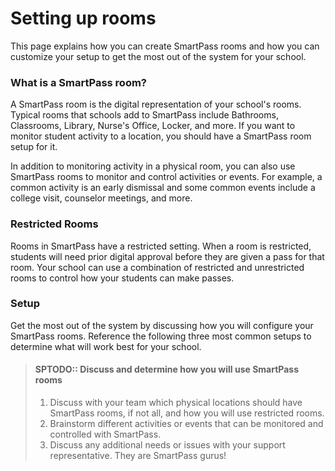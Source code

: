# Setting up rooms

This page explains how you can create SmartPass rooms and how you can customize your setup to get the most out of the
system for your school.

### What is a SmartPass room?

A SmartPass room is the digital representation of your school's rooms. Typical rooms that schools add to SmartPass
include Bathrooms, Classrooms, Library, Nurse's Office, Locker, and more. If you want to monitor student activity to a
location, you should have a SmartPass room setup for it.

In addition to monitoring activity in a physical room, you can also use SmartPass rooms to monitor and control
activities or events. For example, a common activity is an early dismissal and some common events include a college
visit, counselor meetings, and more.

### Restricted Rooms
Rooms in SmartPass have a restricted setting. When a room is restricted, students will need prior digital approval
before they are given a pass for that room. Your school can use a combination of restricted and unrestricted rooms to
control how your students can make passes.

<!-- TODO: Add better example of restricted rooms -->

### Setup
Get the most out of the system by discussing how you will configure your SmartPass rooms. Reference the following
three most common setups to determine what will work best for your school.

> #### SPTODO:: Discuss and determine how you will use SmartPass rooms
> 1. Discuss with your team which physical locations should have SmartPass rooms, if not all, and how you will use restricted rooms.
> 2. Brainstorm different activities or events that can be monitored and controlled with SmartPass.
> 3. Discuss any additional needs or issues with your support representative. They are SmartPass gurus!